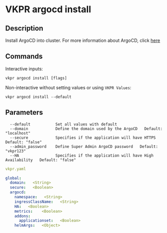 # VKPR argocd install

## Description

Install ArgoCD into cluster. For more information about ArgoCD, click [here](https://argo-cd.readthedocs.io/en/stable/)

## Commands

Interactive inputs:

```
vkpr argocd install [flags]
```

Non-interactive without setting values or using ```VKPR Values```:

```
vkpr argocd install --default
```
## Parameters

```
  --default           Set all values with default
  --domain            Define the domain used by the ArgoCD   Default: "localhost"
  --secure            Specifies if the application will have HTTPS   Default: "false"
  --admin_password    Define Super Admin ArgoCD password   Default: "vkpr123"
  --HA                Specifies if the application will have High Availability   Default: "false"
```

```yaml
vkpr.yaml
```
```yaml
global:
  domain:   <String>
  secure:   <Boolean>
  argocd:
    namespace:   <String>
    ingressClassName:   <String>
    HA:   <Boolean>
    metrics:    <Boolean>
    addons:
      applicationset:   <Boolean>
    helmArgs:   <Object>
 ```
